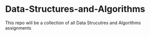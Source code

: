 # Data-Structures-and-Algorithms

This repo will be a collection of all Data Strucutres and Algorithms assignments
